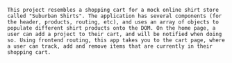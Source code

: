 	This project resembles a shopping cart for a mock online shirt store called "Suburban Shirts". The application has several components (for the header, products, routing, etc), and uses an array of objects to populate different shirt products onto the DOM. On the home page, a user can add a project to their cart, and will be notified when doing so. Using frontend routing, this app takes you to the cart page, where a user can track, add and remove items that are currently in their shopping cart. 